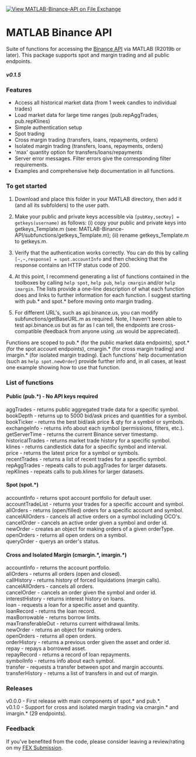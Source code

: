 [![View MATLAB-Binance-API on File Exchange](https://www.mathworks.com/matlabcentral/images/matlab-file-exchange.svg)](https://uk.mathworks.com/matlabcentral/fileexchange/95558-matlab-binance-api)

# MATLAB Binance API
Suite of functions for accessing the [Binance API](https://binance-docs.github.io/apidocs/spot/en/#introduction) via MATLAB (R2019b or later). This package supports spot and margin trading and all public endpoints.  
##### v0.1.5

### Features
* Access all historical market data (from 1 week candles to individual trades)
* Load market data for large time ranges (pub.repAggTrades, pub.repKlines)
* Simple authentication setup
* Spot trading
* Cross margin trading (transfers, loans, repayments, orders)
* Isolated margin trading (transfers, loans, repayments, orders)
* 'max' quantity option for transfers/loans/repayments
* Server error messages. Filter errors give the corresponding filter requirements.
* Examples and comprehensive help documentation in all functions.

### To get started 
1.	Download and place this folder in your MATLAB directory, then add it (and all its subfolders) to the user path. 

2.  Make your public and private keys accessible via `[pubKey,secKey] = getkeys(username)` as follows: (i) copy your public and private keys into getkeys_Template.m (see: MATLAB-Binance-API/subfunctions/getkeys_Template.m); (ii) rename getkeys_Template.m to getkeys.m.

3.  Verify that the authentication works correctly. You can do this by calling `[~,~,response] = spot.accountInfo` and then checking that the response contains an HTTP status code of 200.

4.	At this point, I recommend generating a list of functions contained in the toolboxes by calling `help spot`, `help pub`, `help cmargin` and/or `help imargin`. The lists provide a one-line description of what each function does and links to further information for each function. I suggest starting with pub.* and spot.* before moving onto margin trading. 

5.	For different URL's, such as api.binance.us, you can modify subfunctions/getBaseURL.m as required. Note, I haven't been able to test api.binance.us but as far as I can tell, the endpoints are cross-compatible (feedback from anyone using .us would be appreciated).

Functions are scoped to pub.\* (for the public market data endpoints), spot.* (for the spot account endpoints), cmargin.\* (for cross margin trading) and imargin.\* (for isolated margin trading). Each functions' help documentation (such as `help spot.newOrder`) provide further info and, in all cases, at least one example showing how to use that function.   

### List of functions
#### Public (pub.\*) - No API keys required
aggTrades - returns public aggregated trade data for a specific symbol.   
bookDepth - returns up to 5000 bid/ask prices and quantities for a symbol.   
bookTicker - returns the best bid/ask price & qty for a symbol or symbols.   
exchangeInfo - returns info about each symbol (permissions, filters, etc.).   
getServerTime - returns the current Binance server timestamp.   
historicalTrades - returns market trade history for a specific symbol.   
klines - returns candlestick data for a specific symbol and interval.   
price - returns the latest price for a symbol or symbols.   
recentTrades - returns a list of recent trades for a specific symbol.   
repAggTrades - repeats calls to pub.aggTrades for larger datasets.   
repKlines - repeats calls to pub.klines for larger datasets.   

#### Spot (spot.\*)
accountInfo - returns spot account portfolio for default user.   
accountTradeList - returns your trades for a specific account and symbol.   
allOrders - returns (open/filled) orders for a specific account and symbol.   
cancelAllOrders - cancels all active orders on a symbol including OCO's.   
cancelOrder - cancels an active order given a symbol and order id.   
newOrder - creates an object for making orders of a given orderType.   
openOrders - returns all open orders on a symbol.   
queryOrder - querys an order's status.   

#### Cross and Isolated Margin (cmargin.\*, imargin.\*)
accountInfo - returns the account portfolio.   
allOrders - returns all orders (open and closed).   
callHistory - returns history of forced liquidations (margin calls).   
cancelAllOrders - cancels all orders.   
cancelOrder - cancels an order given the symbol and order id.   
interestHistory - returns interest history on loans.   
loan - requests a loan for a specific asset and quantity.   
loanRecord - returns the loan record.   
maxBorrowable - returns borrow limits.   
maxTransferableOut - returns current withdrawal limits.   
newOrder - returns an object for making orders.   
openOrders - returns all open orders.   
orderHistory - returns a previous order given the asset and order id.   
repay - repays a borrowed asset.   
repayRecord - returns a record of loan repayments.   
symbolInfo - returns info about each symbol.   
transfer - requests a transfer between spot and margin accounts.   
transferHistory - returns a list of transfers in and out of margin. 

### Releases
v0.0.0 - First release with main components of spot.\* and pub.\*.  
v0.1.0 - Support for cross and isolated margin trading via cmargin.\* and imargin.\* (29 endpoints). 

### Feedback
If you've benefited from the code, please consider leaving a review/rating on my [FEX Submission](https://uk.mathworks.com/matlabcentral/fileexchange/95558-matlab-binance-api).
    
